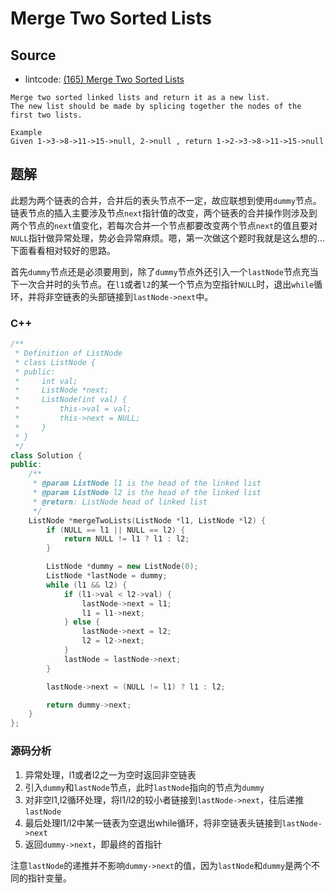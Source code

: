 # Merge Two Sorted Lists


## Source

- lintcode: [(165) Merge Two Sorted Lists](http://www.lintcode.com/en/problem/merge-two-sorted-lists/)

```
Merge two sorted linked lists and return it as a new list.
The new list should be made by splicing together the nodes of the first two lists.

Example
Given 1->3->8->11->15->null, 2->null , return 1->2->3->8->11->15->null
```

## 题解

此题为两个链表的合并，合并后的表头节点不一定，故应联想到使用`dummy`节点。链表节点的插入主要涉及节点`next`指针值的改变，两个链表的合并操作则涉及到两个节点的`next`值变化，若每次合并一个节点都要改变两个节点`next`的值且要对`NULL`指针做异常处理，势必会异常麻烦。嗯，第一次做这个题时我就是这么想的... 下面看看相对较好的思路。

首先`dummy`节点还是必须要用到，除了`dummy`节点外还引入一个`lastNode`节点充当下一次合并时的头节点。在`l1`或者`l2`的某一个节点为空指针`NULL`时，退出`while`循环，并将非空链表的头部链接到`lastNode->next`中。

### C++

```c++
/**
 * Definition of ListNode
 * class ListNode {
 * public:
 *     int val;
 *     ListNode *next;
 *     ListNode(int val) {
 *         this->val = val;
 *         this->next = NULL;
 *     }
 * }
 */
class Solution {
public:
    /**
     * @param ListNode l1 is the head of the linked list
     * @param ListNode l2 is the head of the linked list
     * @return: ListNode head of linked list
     */
    ListNode *mergeTwoLists(ListNode *l1, ListNode *l2) {
        if (NULL == l1 || NULL == l2) {
            return NULL != l1 ? l1 : l2;
        }

        ListNode *dummy = new ListNode(0);
        ListNode *lastNode = dummy;
        while (l1 && l2) {
            if (l1->val < l2->val) {
                lastNode->next = l1;
                l1 = l1->next;
            } else {
                lastNode->next = l2;
                l2 = l2->next;
            }
            lastNode = lastNode->next;
        }

        lastNode->next = (NULL != l1) ? l1 : l2;

        return dummy->next;
    }
};
```

### 源码分析

1. 异常处理，l1或者l2之一为空时返回非空链表
2. 引入`dummy`和`lastNode`节点，此时`lastNode`指向的节点为`dummy`
3. 对非空l1,l2循环处理，将l1/l2的较小者链接到`lastNode->next`，往后递推`lastNode`
4. 最后处理l1/l2中某一链表为空退出while循环，将非空链表头链接到`lastNode->next`
5. 返回`dummy->next`，即最终的首指针

注意`lastNode`的递推并不影响`dummy->next`的值，因为`lastNode`和`dummy`是两个不同的指针变量。
